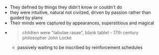 - They defined by things they didn't know or couldn't do
- they were intuitive, natural not civilzed, driven by passion rather than guided by plans
- Their minds were captured by appearances, superstitious and magical
- > children were "tabulae rasae", blank tablet - 17th century philosopher John Locke
	- passively waiting to be inscribed by reinforcement schedules